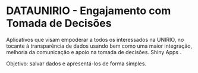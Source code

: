  # DATAUNIRIO - Engajamento com Tomada de Decisões
 
Aplicativos que visam empoderar a todos os interessados na UNIRIO, no tocante à transparência de dados usando bem como uma maior integração, melhoria da comunicação e apoio na tomada de decisões. Shiny Apps .

Objetivo: salvar dados e apresentá-los de forma simples. 


<!--
 # Google Sheets & Shiny Apps
Aplicativo para facilitar a integração das planilhas Google com Shiny Apps.

Objetivo: salvar dados e apresentá-los de forma simples. 
-->
